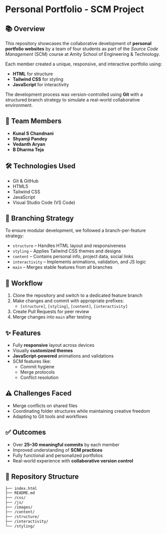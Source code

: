 # Personal Portfolio - SCM Project

## 📚 Overview
This repository showcases the collaborative development of **personal portfolio websites** by a team of four students as part of the *Source Code Management* (SCM) course at Amity School of Engineering & Technology.

Each member created a unique, responsive, and interactive portfolio using:
- **HTML** for structure
- **Tailwind CSS** for styling
- **JavaScript** for interactivity

The development process was version-controlled using **Git** with a structured branch strategy to simulate a real-world collaborative environment.

## 👥 Team Members
- **Kunal S Chandnani**
- **Shyamji Pandey**
- **Vedanth Aryan**
- **B Dharma Teja**

## 🛠️ Technologies Used
- Git & GitHub
- HTML5
- Tailwind CSS
- JavaScript
- Visual Studio Code (VS Code)

## 🌿 Branching Strategy
To ensure modular development, we followed a branch-per-feature strategy:
- `structure` – Handles HTML layout and responsiveness
- `styling` – Applies Tailwind CSS themes and designs
- `content` – Contains personal info, project data, social links
- `interactivity` – Implements animations, validation, and JS logic
- `main` – Merges stable features from all branches

## 🔁 Workflow
1. Clone the repository and switch to a dedicated feature branch
2. Make changes and commit with appropriate prefixes:
   - `[structure]`, `[styling]`, `[content]`, `[interactivity]`
3. Create Pull Requests for peer review
4. Merge changes into `main` after testing

## ✨ Features
- Fully **responsive** layout across devices
- Visually **customized themes**
- **JavaScript-powered** animations and validations
- SCM features like:
  - Commit hygiene
  - Merge protocols
  - Conflict resolution

## ⚠️ Challenges Faced
- Merge conflicts on shared files
- Coordinating folder structures while maintaining creative freedom
- Adapting to Git tools and workflows

## ✅ Outcomes
- Over **25–30 meaningful commits** by each member
- Improved understanding of **SCM practices**
- Fully functional and personalized portfolios
- Real-world experience with **collaborative version control**

## 📁 Repository Structure
```bash
├── index.html
├── README.md
├── /css/
├── /js/
├── /images/
├── /content/
├── /structure/
├── /interactivity/
└── /styling/
